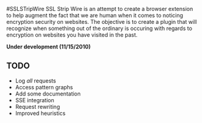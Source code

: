 #SSLSTripWire
SSL Strip Wire is an attempt to create a browser extension to help augment
the fact that we are human when it comes to noticing encryption security
on websites. The objective is to create a plugin that will recognize when
something out of the ordinary is occuring with regards to encryption on
websites you have visited in the past.

<b>Under development (11/15/2010)</b>

## TODO
* Log <i>all</i> requests
* Access pattern graphs
* Add some documentation
* SSE integration
* Request rewriting
* Improved heuristics
